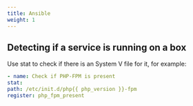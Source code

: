 ```yaml
---
title: Ansible
weight: 1
---
```


Detecting if a service is running on a box
------------------------------------------

Use stat to check if there is an System V file for it, for example:

```yaml
- name: Check if PHP-FPM is present
stat:
path: /etc/init.d/php{{ php_version }}-fpm
register: php_fpm_present
```

